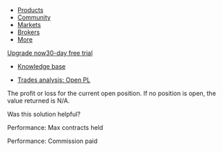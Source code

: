 -   [Products](https://www.tradingview.com/chart/)
-   [Community](https://www.tradingview.com/ideas/)
-   [Markets](https://www.tradingview.com/markets/)
-   [Brokers](https://www.tradingview.com/brokers/)
-   [More](https://www.tradingview.com/support/)

[Upgrade now30-day free trial](https://www.tradingview.com/pricing/?source=header_go_pro_button&feature=Buy%20Trial)

-   [Knowledge base](https://www.tradingview.com/)

-   [Trades analysis: Open PL](https://www.tradingview.com/support/solutions/43000681701-trades-analysis-open-pl/)

The profit or loss for the current open position. If no position is open, the value returned is N/A.

Was this solution helpful?

Performance: Max contracts held

Performance: Commission paid